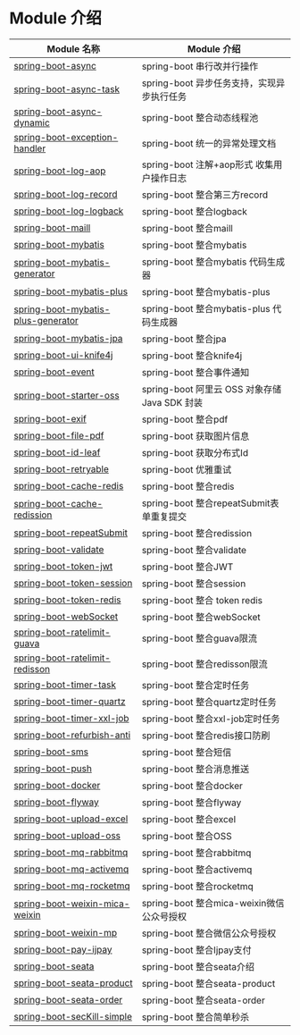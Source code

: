 # Module 介绍
| Module 名称                                                  | Module 介绍                                                  |
| ------------------------------------------------------------ | ------------------------------------------------------------ |
| [spring-boot-async](./spring-boot-async/HELP.md)                         | spring-boot 串行改并行操作                             |
| [spring-boot-async-task](./spring-boot-async-task/HELP.md)                         | spring-boot 异步任务支持，实现异步执行任务                               |
| [spring-boot-async-dynamic](./spring-boot-async-task-dynamic/HELP.md)                         | spring-boot 整合动态线程池                               |
| [spring-boot-exception-handler](./spring-boot-exception-handler/HELP.md) | spring-boot 统一的异常处理文档                      |
| [spring-boot-log-aop](./spring-boot-log-aop/HELP.md) | spring-boot 注解+aop形式 收集用户操作日志                    |
| [spring-boot-log-record](./spring-boot-log-record/HELP.md) | spring-boot 整合第三方record|
| [spring-boot-log-logback](./spring-boot-log-logback/HELP.md) | spring-boot 整合logback                    |
| [spring-boot-maill](./spring-boot-maill/HELP.md) | spring-boot 整合maill                  |
| [spring-boot-mybatis](./spring-boot-mybatis/HELP.md) | spring-boot 整合mybatis                   |
| [spring-boot-mybatis-generator](./spring-boot-mybatis-generator/HELP.md) | spring-boot 整合mybatis 代码生成器                   |
| [spring-boot-mybatis-plus](./spring-boot-mybatis-plus/HELP.md) | spring-boot 整合mybatis-plus                  |
| [spring-boot-mybatis-plus-generator](./spring-boot-mybatis-plus-generator/HELP.md) | spring-boot 整合mybatis-plus 代码生成器                 |
| [spring-boot-mybatis-jpa](./spring-boot-jpa/HELP.md) | spring-boot 整合jpa                 |
| [spring-boot-ui-knife4j](./spring-boot-ui-knife4j/HELP.md) | spring-boot 整合knife4j             |
| [spring-boot-event](./spring-boot-event/HELP.md) | spring-boot 整合事件通知            |
| [spring-boot-starter-oss](./spring-boot-starter-oss/HELP.md) | spring-boot     阿里云 OSS 对象存储 Java SDK 封装    |
| [spring-boot-exif](./spring-boot-exif/HELP.md) | spring-boot 整合pdf       |
| [spring-boot-file-pdf](./spring-boot-file-pdf/HELP.md) | spring-boot 获取图片信息        |
| [spring-boot-id-leaf](./spring-boot-id-leaf/HELP.md) | spring-boot 获取分布式Id   |
| [spring-boot-retryable](./spring-boot-retryable/HELP.md) | spring-boot 优雅重试 |
| [spring-boot-cache-redis](./spring-boot-cache-redis/HELP.md) | spring-boot 整合redis |
| [spring-boot-cache-redission](./spring-boot-repeatsubmit/HELP.md) | spring-boot 整合repeatSubmit表单重复提交
| [spring-boot-repeatSubmit](./spring-boot-cache-redisson/HELP.md) | spring-boot 整合redission
| [spring-boot-validate](./spring-boot-validate/HELP.md) | spring-boot 整合validate
| [spring-boot-token-jwt](./spring-boot-token-jwt/HELP.md) | spring-boot 整合JWT |
| [spring-boot-token-session](./spring-boot-token-session/HELP.md) | spring-boot 整合session |
| [spring-boot-token-redis](./spring-boot-token-redis/HELP.md) | spring-boot 整合 token redis |
| [spring-boot-webSocket](./spring-boot-websocket/HELP.md) | spring-boot 整合webSocket|
| [spring-boot-ratelimit-guava](./spring-boot-ratelimit-guava/HELP.md) | spring-boot 整合guava限流
| [spring-boot-ratelimit-redisson](./spring-boot-ratelimit-redisson/HELP.md) | spring-boot 整合redisson限流
| [spring-boot-timer-task](./spring-boot-timer-task/HELP.md) | spring-boot 整合定时任务
| [spring-boot-timer-quartz](./spring-boot-timer-quartz/HELP.md) | spring-boot 整合quartz定时任务
| [spring-boot-timer-xxl-job](./spring-boot-timer-xxl-job/HELP.md) | spring-boot 整合xxl-job定时任务
| [spring-boot-refurbish-anti](./spring-boot-refurbish-anti/HELP.md) | spring-boot 整合redis接口防刷
| [spring-boot-sms](./spring-boot-sms/HELP.md) | spring-boot 整合短信
| [spring-boot-push](./spring-boot-push/HELP.md) | spring-boot 整合消息推送
| [spring-boot-docker](./spring-boot-docker/HELP.md) | spring-boot 整合docker
| [spring-boot-flyway](./spring-boot-flyway/HELP.md) | spring-boot 整合flyway
| [spring-boot-upload-excel](./spring-boot-upload-excel/HELP.md) | spring-boot 整合excel
| [spring-boot-upload-oss](./spring-boot-upload-oss/HELP.md) | spring-boot 整合OSS
| [spring-boot-mq-rabbitmq](./spring-boot-mq-rabbitmq/HELP.md) | spring-boot 整合rabbitmq
| [spring-boot-mq-activemq](./spring-boot-mq-activemq/HELP.md) | spring-boot 整合activemq
| [spring-boot-mq-rocketmq](./spring-boot-mq-rocketmq/HELP.md) | spring-boot 整合rocketmq
| [spring-boot-weixin-mica-weixin](./spring-boot-weixin/HELP.md) | spring-boot 整合mica-weixin微信公众号授权
| [spring-boot-weixin-mp](./spring-boot-weixin-mp/HELP.md) | spring-boot 整合微信公众号授权
| [spring-boot-pay-ijpay](./spring-boot-pay-ijpay/HELP.md) | spring-boot 整合Ijpay支付
| [spring-boot-seata](./spring-boot-seata-product/README.md) | spring-boot 整合seata介绍
| [spring-boot-seata-product](./spring-boot-seata-product/HELP.md) | spring-boot 整合seata-product
| [spring-boot-seata-order](./spring-boot-seata-order/HELP.md) | spring-boot 整合seata-order
| [spring-boot-secKill-simple](./spring-boot-seckill-simple/HELP.md) |  spring-boot 整合简单秒杀
